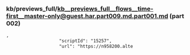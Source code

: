 ### kb/previews_full/kb__previews_full__flows__time-first__master-only@guest.har.part009.md.part001.md (part 002)

```md
,
                    "scriptId": "15257",
                    "url": "https://n958200.alte
```

```
